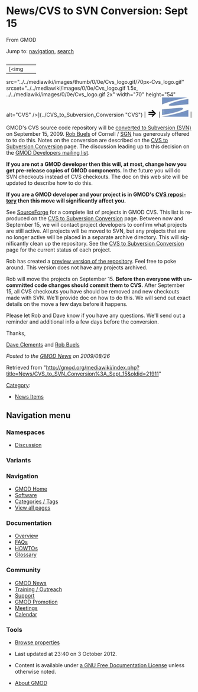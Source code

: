 <div id="mw-page-base" class="noprint">

</div>

<div id="mw-head-base" class="noprint">

</div>

<div id="content" class="mw-body" role="main">

<span id="top"></span>

<div id="mw-js-message" style="display:none;">

</div>



# <span dir="auto">News/CVS to SVN Conversion: Sept 15</span>

<div id="bodyContent">

<div id="siteSub">

From GMOD

</div>

<div id="contentSub">

</div>

<div id="jump-to-nav" class="mw-jump">

Jump to: [navigation](#mw-navigation), [search](#p-search)

</div>

<div id="mw-content-text" class="mw-content-ltr" lang="en" dir="ltr">

<div style="float: right">

|  |  |  |
|----|----|----|
| [<img
src="../../mediawiki/images/thumb/0/0e/Cvs_logo.gif/70px-Cvs_logo.gif"
srcset="../../mediawiki/images/0/0e/Cvs_logo.gif 1.5x, ../../mediawiki/images/0/0e/Cvs_logo.gif 2x"
width="70" height="54" alt="CVS" />](../CVS_to_Subversion_Conversion "CVS") | <span style="font-size: 200%; font-weight: bold">⇒</span> | [<img src="../../mediawiki/images/9/9c/Subversion_logo.jpg" width="73"
height="52" alt="Subversion" />](../CVS_to_Subversion_Conversion "Subversion") |

</div>

GMOD's CVS source code repository will be [converted to Subversion
(SVN)](../CVS_to_Subversion_Conversion "CVS to Subversion Conversion")
on September 15, 2009. [Rob
Buels](../User:RobertBuels "User:RobertBuels") of Cornell /
[SGN](../Category:SGN "Category:SGN") has generously offered to to do
this. Notes on the conversion are described on the [CVS to Subversion
Conversion](../CVS_to_Subversion_Conversion "CVS to Subversion Conversion")
page. The discussion leading up to this decision on the
<a href="http://comments.gmane.org/gmane.science.biology.gmod.devel/364"
class="external text" rel="nofollow">GMOD Developers mailing list</a>.

**If you are not a GMOD developer then this will, at most, change how
you get pre-release copies of GMOD components.** In the future you will
do SVN checkouts instead of CVS checkouts. The doc on this web site will
be updated to describe how to do this.

<div class="emphasisbox">

**If you are a GMOD developer and your project is in GMOD's
<a href="http://gmod.cvs.sourceforge.net/gmod/" class="external text"
rel="nofollow">CVS repository</a> then this move will significantly
affect you.**

</div>

See
<a href="http://gmod.cvs.sourceforge.net/gmod/" class="external text"
rel="nofollow">SourceForge</a> for a complete list of projects in GMOD
CVS. This list is reproduced on the [CVS to Subversion
Conversion](../CVS_to_Subversion_Conversion "CVS to Subversion Conversion")
page. Between now and September 15, we will contact project developers
to confirm what projects are still active. All projects will be moved to
SVN, but any projects that are no longer active will be placed in a
separate archive directory. This will significantly clean up the
repository. See the [CVS to Subversion
Conversion](../CVS_to_Subversion_Conversion "CVS to Subversion Conversion")
page for the current status of each project.

Rob has created a
<a href="http://bugs.sgn.cornell.edu/trac/gmod_test_svn/browser/"
class="external text" rel="nofollow">preview version of the
repository</a>. Feel free to poke around. This version does not have any
projects archived.

Rob will move the projects on September 15. **Before then everyone with
uncommitted code changes should commit them to CVS.** After September
15, all CVS checkouts you have should be removed and new checkouts made
with SVN. We'll provide doc on how to do this. We will send out exact
details on the move a few days before it happens.

  
Please let Rob and Dave know if you have any questions. We'll send out a
reminder and additional info a few days before the conversion.

Thanks,

[Dave Clements](../User:Clements "User:Clements") and [Rob
Buels](../User:RobertBuels "User:RobertBuels")

  

<div class="newsfooter">

*Posted to the [GMOD News](../GMOD_News "GMOD News") on 2009/08/26*

</div>

</div>

<div class="printfooter">

Retrieved from
"<http://gmod.org/mediawiki/index.php?title=News/CVS_to_SVN_Conversion%3A_Sept_15&oldid=21911>"

</div>

<div id="catlinks" class="catlinks">

<div id="mw-normal-catlinks" class="mw-normal-catlinks">

[Category](../Special:Categories "Special:Categories"):

- [News Items](../Category:News_Items "Category:News Items")

</div>

</div>

<div class="visualClear">

</div>

</div>

</div>

<div id="mw-navigation">

## Navigation menu

<div id="mw-head">



<div id="left-navigation">

<div id="p-namespaces" class="vectorTabs" role="navigation"
aria-labelledby="p-namespaces-label">

### Namespaces


- <span id="ca-talk"><a
  href="http://gmod.org/mediawiki/index.php?title=Talk:News/CVS_to_SVN_Conversion%3A_Sept_15&amp;action=edit&amp;redlink=1"
  accesskey="t"
  title="Discussion about the content page [t]">Discussion</a></span>

</div>

<div id="p-variants" class="vectorMenu emptyPortlet" role="navigation"
aria-labelledby="p-variants-label">

### 

### Variants[](#)

<div class="menu">

</div>

</div>

</div>





</div>

</div>

</div>

<div id="mw-panel">

<div id="p-logo" role="banner">

<a href="../Main_Page"
style="background-image: url(../../images/GMOD-cogs.png);"
title="Visit the main page"></a>

</div>

<div id="p-Navigation" class="portal" role="navigation"
aria-labelledby="p-Navigation-label">

### Navigation

<div class="body">

- <span id="n-GMOD-Home">[GMOD Home](../Main_Page)</span>
- <span id="n-Software">[Software](../GMOD_Components)</span>
- <span id="n-Categories-.2F-Tags">[Categories /
  Tags](../Categories)</span>
- <span id="n-View-all-pages">[View all
  pages](../Special:AllPages)</span>

</div>

</div>

<div id="p-Documentation" class="portal" role="navigation"
aria-labelledby="p-Documentation-label">

### Documentation

<div class="body">

- <span id="n-Overview">[Overview](../Overview)</span>
- <span id="n-FAQs">[FAQs](../Category:FAQ)</span>
- <span id="n-HOWTOs">[HOWTOs](../Category:HOWTO)</span>
- <span id="n-Glossary">[Glossary](../Glossary)</span>

</div>

</div>

<div id="p-Community" class="portal" role="navigation"
aria-labelledby="p-Community-label">

### Community

<div class="body">

- <span id="n-GMOD-News">[GMOD News](../GMOD_News)</span>
- <span id="n-Training-.2F-Outreach">[Training /
  Outreach](../Training_and_Outreach)</span>
- <span id="n-Support">[Support](../Support)</span>
- <span id="n-GMOD-Promotion">[GMOD Promotion](../GMOD_Promotion)</span>
- <span id="n-Meetings">[Meetings](../Meetings)</span>
- <span id="n-Calendar">[Calendar](../Calendar)</span>

</div>

</div>

<div id="p-tb" class="portal" role="navigation"
aria-labelledby="p-tb-label">

### Tools

<div class="body">


- <span id="t-smwbrowselink"><a href="../Special%3ABrowse/News-2FCVS_to_SVN_Conversion%3A_Sept_15"
  rel="smw-browse">Browse properties</a></span>


</div>

</div>

</div>

</div>

<div id="footer" role="contentinfo">

- <span id="footer-info-lastmod">Last updated at 23:40 on 3 October
  2012.</span>
<!-- - <span id="footer-info-viewcount">6,559 page views.</span> -->
- <span id="footer-info-copyright">Content is available under
  <a href="http://www.gnu.org/licenses/fdl-1.3.html" class="external"
  rel="nofollow">a GNU Free Documentation License</a> unless otherwise
  noted.</span>

<!-- -->

- <span id="footer-places-about">[About
  GMOD](../GMOD:About "GMOD:About")</span>

<!-- -->






</div>

